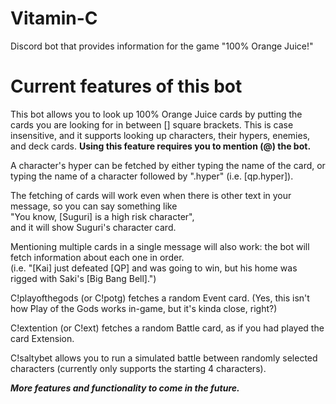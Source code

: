 # Vitamin-C
Discord bot that provides information for the game "100% Orange Juice!"

# Current features of this bot
This bot allows you to look up 100% Orange Juice cards by putting the cards you are looking for in between [] square brackets.
This is case insensitive, and it supports looking up characters, their hypers, enemies, and deck cards.
**Using this feature requires you to mention (@) the bot.**

A character's hyper can be fetched by either typing the name of the card, or typing the name of a character followed by ".hyper" (i.e. [qp.hyper]).

The fetching of cards will work even when there is other text in your message, so you can say something like  
"You know, [Suguri] is a high risk character",  
and it will show Suguri's character card.

Mentioning multiple cards in a single message will also work: the bot will fetch information about each one in order.  
(i.e. "[Kai] just defeated [QP] and was going to win, but his home was rigged with Saki's [Big Bang Bell].")

C!playofthegods (or C!potg) fetches a random Event card. (Yes, this isn't how Play of the Gods works in-game, but it's kinda close, right?)

C!extention (or C!ext) fetches a random Battle card, as if you had played the card Extension.

C!saltybet allows you to run a simulated battle between randomly selected characters (currently only supports the starting 4 characters).

***More features and functionality to come in the future.***
